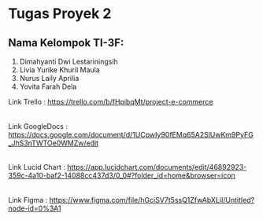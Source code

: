 # Tugas Proyek 2 
## Nama Kelompok TI-3F:
1. Dimahyanti Dwi Lestariningsih
2. Livia Yurike Khuril Maula
3. Nurus Laily Aprilia
4. Yovita Farah Dela 

Link Trello : https://trello.com/b/fHpibqMt/project-e-commerce
######
Link GoogleDocs : https://docs.google.com/document/d/1UCpwIy90fEMq65A2SlUwKm9PyFG_JhS3nTWTOe0WMZw/edit
######
Link Lucid Chart : https://app.lucidchart.com/documents/edit/46892923-359c-4a10-baf2-14088cc437d3/0_0#?folder_id=home&browser=icon
######
Link Figma : https://www.figma.com/file/hGciSV7t5ssQ1ZfwAbXLiI/Untitled?node-id=0%3A1
